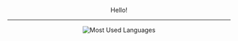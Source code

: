  <p align="center">
Hello! 
</p>
<hr>
<p align="center">
<img src = "https://github-readme-stats.vercel.app/api/top-langs/?username=topggg&show_icons=true&layout=compact&theme=tokyonight" alt="Most Used Languages">
</p>
